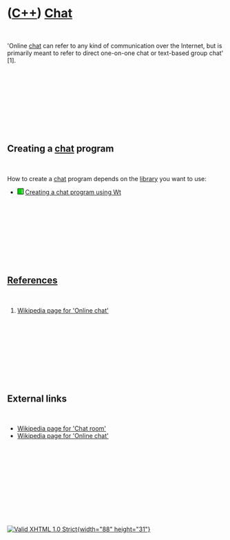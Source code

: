



 

 

 

 

 

([C++](Cpp.htm)) [Chat](CppChat.htm)
====================================

 

'Online [chat](CppChat.htm) can refer to any kind of communication over
the Internet, but is primarily meant to refer to direct one-on-one chat
or text-based group chat' \[1\].

 

 

 

 

 

Creating a [chat](CppChat.htm) program
--------------------------------------

 

How to create a [chat](CppChat.htm) program depends on the
[library](CppLibrary.htm) you want to use:

-   ![Wt](PicWt.png) [Creating a chat program using Wt](CppWtChat.htm)

 

 

 

 

 

[References](CppReferences.htm)
-------------------------------

 

1.  [Wikipedia page for 'Online
    chat'](http://en.wikipedia.org/wiki/Online_chat)

 

 

 

 

 

External links
--------------

 

-   [Wikipedia page for 'Chat
    room'](http://en.wikipedia.org/wiki/Chat_room)
-   [Wikipedia page for 'Online
    chat'](http://en.wikipedia.org/wiki/Online_chat)

 

 

 

 

 





 

[![Valid XHTML 1.0 Strict](valid-xhtml10.png){width="88"
height="31"}](http://validator.w3.org/check?uri=referer)
